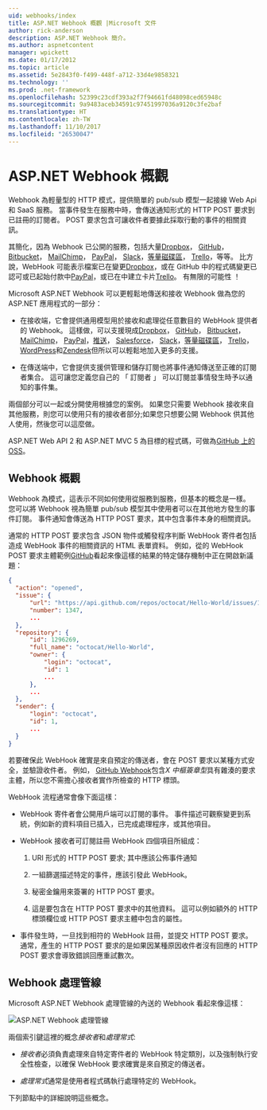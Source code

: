 ```yaml
---
uid: webhooks/index
title: ASP.NET Webhook 概觀 |Microsoft 文件
author: rick-anderson
description: ASP.NET Webhook 簡介。
ms.author: aspnetcontent
manager: wpickett
ms.date: 01/17/2012
ms.topic: article
ms.assetid: 5e2843f0-f499-448f-a712-33d4e9858321
ms.technology: ''
ms.prod: .net-framework
ms.openlocfilehash: 52399c23cdf393a2f7f94661fd48098ced65948c
ms.sourcegitcommit: 9a9483aceb34591c97451997036a9120c3fe2baf
ms.translationtype: HT
ms.contentlocale: zh-TW
ms.lasthandoff: 11/10/2017
ms.locfileid: "26530047"
---
```

# <a name="aspnet-webhooks-overview"></a>ASP.NET Webhook 概觀

Webhook 為輕量型的 HTTP 模式，提供簡單的 pub/sub 模型一起接線 Web Api 和 SaaS 服務。 當事件發生在服務中時，會傳送通知形式的 HTTP POST 要求到已註冊的訂閱者。 POST 要求包含可讓收件者要據此採取行動的事件的相關資訊。

其簡化，因為 Webhook 已公開的服務，包括大量[Dropbox](http://dropbox.com/)， [GitHub](http://www.github.com/)， [Bitbucket](https://bitbucket.org/)， [MailChimp](http://www.mailchimp.com/)， [PayPal](http://www.paypal.com/)， [Slack](http://www.slack.com)，[等量磁碟區](http://www.stripe.com)， [Trello](http://www.trello.com/)，等等。 比方說，WebHook 可能表示檔案已在變更[Dropbox](http://dropbox.com/)，或在 GitHub 中的程式碼變更已認可或已起始付款中[PayPal](http://www.paypal.com/)，或已在中建立卡片[Trello](http://www.trello.com/)。 有無限的可能性 ！

Microsoft ASP.NET Webhook 可以更輕鬆地傳送和接收 Webhook 做為您的 ASP.NET 應用程式的一部分：

* 在接收端，它會提供通用模型用於接收和處理從任意數目的 WebHook 提供者的 Webhook。 這樣做，可以支援現成[Dropbox](http://dropbox.com/)， [GitHub](http://www.github.com/)， [Bitbucket](https://bitbucket.org/)， [MailChimp](http://www.mailchimp.com/)， [PayPal](http://www.paypal.com/)，[推送](http://www.pusher.com)， [Salesforce](http://www.salesforce.com)， [Slack](http://www.slack.com)，[等量磁碟區](http://www.stripe.com)， [Trello](http://www.trello.com/)，[WordPress](http://www.wordpress.com)和[Zendesk](https://www.zendesk.com/)但所以可以輕鬆地加入更多的支援。

* 在傳送端中，它會提供支援供管理和儲存訂閱也將事件通知傳送至正確的訂閱者集合。 這可讓您定義您自己的 「 訂閱者 」 可以訂閱並事情發生時予以通知的事件集。

兩個部分可以一起或分開使用根據您的案例。 如果您只需要 Webhook 接收來自其他服務，則您可以使用只有的接收者部分;如果您只想要公開 Webhook 供其他人使用，然後您可以這麼做。

ASP.NET Web API 2 和 ASP.NET MVC 5 為目標的程式碼，可做為[GitHub 上的 OSS](https://github.com/aspnet/WebHooks)。

## <a name="webhooks-overview"></a>Webhook 概觀

Webhook 為模式，這表示不同如何使用從服務到服務，但基本的概念是一樣。 您可以將 Webhook 視為簡單 pub/sub 模型其中使用者可以在其他地方發生的事件訂閱。 事件通知會傳送為 HTTP POST 要求，其中包含事件本身的相關資訊。

通常的 HTTP POST 要求包含 JSON 物件或觸發程序判斷 WebHook 寄件者包括造成 WebHook 事件的相關資訊的 HTML 表單資料。 例如，從的 WebHook POST 要求主體範例[GitHub](http://www.github.com/)看起來像這樣的結果的特定儲存機制中正在開啟新議題：

```json
{
  "action": "opened",
  "issue": {
      "url": "https://api.github.com/repos/octocat/Hello-World/issues/1347",
      "number": 1347,
      ...
  },
  "repository": {
      "id": 1296269,
      "full_name": "octocat/Hello-World",
      "owner": {
          "login": "octocat",
          "id": 1
          ...
      },
      ...
  },
  "sender": {
      "login": "octocat",
      "id": 1,
      ...
  }
}
```

若要確保此 WebHook 確實是來自預定的傳送者，會在 POST 要求以某種方式安全，並驗證收件者。 例如， [GitHub Webhook](https://developer.github.com/webhooks/)包含*X 中樞簽章型*具有雜湊的要求主體，所以您不需擔心接收者實作所檢查的 HTTP 標頭。

WebHook 流程通常會像下面這樣：

* WebHook 寄件者會公開用戶端可以訂閱的事件。 事件描述可觀察變更到系統，例如新的資料項目已插入，已完成處理程序，或其他項目。

* WebHook 接收者可訂閱註冊 WebHook 四個項目所組成：

     1. URI 形式的 HTTP POST 要求; 其中應該公佈事件通知

     2. 一組篩選描述特定的事件，應該引發此 WebHook。

     3. 秘密金鑰用來簽署的 HTTP POST 要求。

     4. 這是要包含在 HTTP POST 要求中的其他資料。 這可以例如額外的 HTTP 標頭欄位或 HTTP POST 要求主體中包含的屬性。

* 事件發生時，一旦找到相符的 WebHook 註冊，並提交 HTTP POST 要求。 通常，產生的 HTTP POST 要求的是如果因某種原因收件者沒有回應的 HTTP POST 要求會導致錯誤回應重試數次。

## <a name="webhooks-processing-pipeline"></a>Webhook 處理管線

Microsoft ASP.NET Webhook 處理管線的內送的 Webhook 看起來像這樣：

![ASP.NET Webhook 處理管線](_static/WebHookReceivers.png)

兩個索引鍵這裡的概念*接收者*和*處理常式*:

* *接收者*必須負責處理來自特定寄件者的 WebHook 特定類別，以及強制執行安全性檢查，以確保 WebHook 要求確實是來自預定的傳送者。

* *處理常式*通常是使用者程式碼執行處理特定的 WebHook。

下列節點中的詳細說明這些概念。
